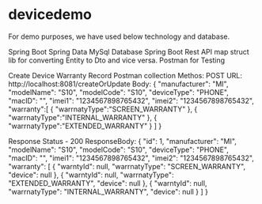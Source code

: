 # devicedemo
For demo purposes, we have used below technology and database.

Spring Boot
Spring Data
MySql Database
Spring Boot Rest API
map struct lib for converting Entity to Dto and vice versa.
Postman for Testing

Create Device Warranty Record Postman collection
Methos: POST
URL: http://localhost:8081/createOrUpdate
Body:
    {
    "manufacturer": "MI",
    "modelName": "S10",
    "modelCode": "S10",
    "deviceType": "PHONE",
    "macID": "",
    "imei1": "1234567898765432",
    "imei2": "1234567898765432",
    "warranty":[
        {
            "warrnatyType":"SCREEN_WARRANTY"
        },
        {
            "warrnatyType":"INTERNAL_WARRANTY"
        },
        {
            "warrnatyType":"EXTENDED_WARRANTY"
        }
    ]
}

Response Status - 200
ResponseBody:
{
    "id": 1,
    "manufacturer": "MI",
    "modelName": "S10",
    "modelCode": "S10",
    "deviceType": "PHONE",
    "macID": "",
    "imei1": "1234567898765432",
    "imei2": "1234567898765432",
    "warranty": [
        {
            "warntyId": null,
            "warrnatyType": "SCREEN_WARRANTY",
            "device": null
        },
        {
            "warntyId": null,
            "warrnatyType": "EXTENDED_WARRANTY",
            "device": null
        },
        {
            "warntyId": null,
            "warrnatyType": "INTERNAL_WARRANTY",
            "device": null
        }
    ]
}
